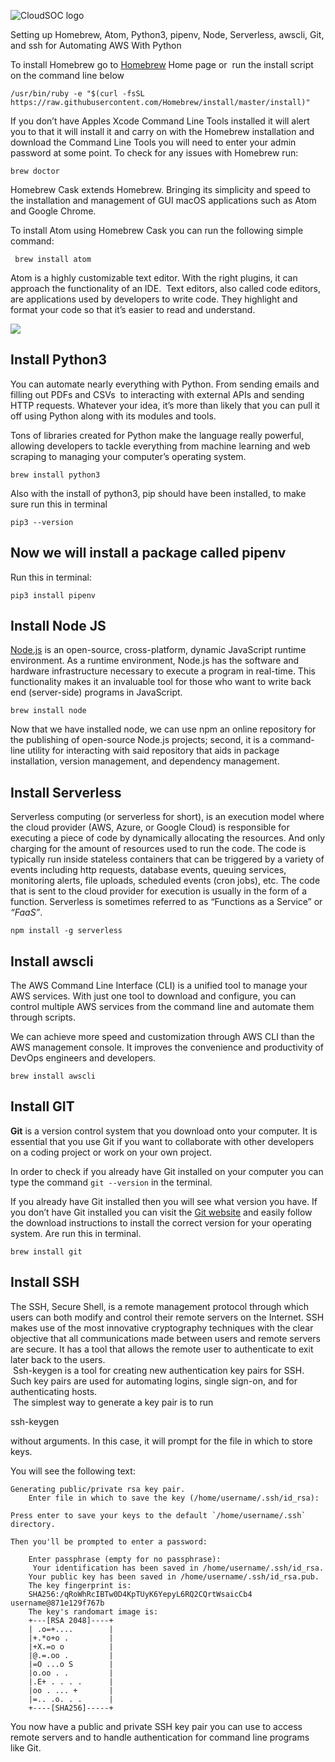 ![CloudSOC logo](https://1.bp.blogspot.com/-YaqntajfnjI/YPcbjtDTuRI/AAAAAAAAAH4/PPe7LLbuo6sipM1cWVIT5FdBC7wzPG54gCLcBGAsYHQ/s150/cloudsoc.png)

Setting up Homebrew, Atom, Python3, pipenv, Node, Serverless, awscli, Git, and ssh for Automating AWS With Python




To install Homebrew go to [Homebrew](http://brew.sh) Home page or  run the install script on the command line below
```
/usr/bin/ruby -e "$(curl -fsSL https://raw.githubusercontent.com/Homebrew/install/master/install)"
```
If you don’t have Apples Xcode Command Line Tools installed it will alert you to that it will install it and carry on with the Homebrew installation and download the Command Line Tools you will need to enter your admin password at some point.
To check for any issues with Homebrew run:
```
brew doctor
```
Homebrew Cask extends Homebrew. Bringing its simplicity and speed to the installation and management of GUI macOS applications such as Atom and Google Chrome.

To install Atom using Homebrew Cask you can run the following simple command:
```
 brew install atom
 ```
 Atom is a highly customizable text editor. With the right plugins, it can approach the functionality of an IDE.  Text editors, also called code editors, are applications used by developers to write code. They highlight and format your code so that it’s easier to read and understand.

 [![](https://1.bp.blogspot.com/-JYGztvQhMqc/YO3KEr8WGrI/AAAAAAAAAGE/5ZGuPa6xgqwik-AE6o8LQNsOGeIewrn7QCLcBGAsYHQ/w400-h249/open-atom-text-editor.png)](https://1.bp.blogspot.com/-JYGztvQhMqc/YO3KEr8WGrI/AAAAAAAAAGE/5ZGuPa6xgqwik-AE6o8LQNsOGeIewrn7QCLcBGAsYHQ/s1027/open-atom-text-editor.png)

 Install Python3
----------------
You can automate nearly everything with Python. From sending emails and filling out PDFs and CSVs  to interacting with external APIs and sending HTTP requests. Whatever your idea, it’s more than likely that you can pull it off using Python along with its modules and tools.

Tons of libraries created for Python make the language really powerful, allowing developers to tackle everything from machine learning and web scraping to managing your computer’s operating system.

```
brew install python3
```
Also with the install of python3, pip should have been installed, to make sure run this in terminal
```
pip3 --version
```
Now we will install a package called pipenv
-------------------------------------------
Run this in terminal: 
```
pip3 install pipenv
```
Install Node JS  
------------------------------------------
[Node.js](https://bootcamp.berkeley.edu/resources/coding/learn-node-js/introduction-to-node-js/) is an open-source, cross-platform, dynamic JavaScript runtime environment. As a runtime environment, Node.js has the software and hardware infrastructure necessary to execute a program in real-time. This functionality makes it an invaluable tool for those who want to write back end (server-side) programs in JavaScript.
```
brew install node
```
Now that we have installed node, we can use npm an online repository for the publishing of open-source Node.js projects; second, it is a command-line utility for interacting with said repository that aids in package installation, version management, and dependency management.

Install Serverless
-----------------------------
Serverless computing (or serverless for short), is an execution model where the cloud provider (AWS, Azure, or Google Cloud) is responsible for executing a piece of code by dynamically allocating the resources. And only charging for the amount of resources used to run the code. The code is typically run inside stateless containers that can be triggered by a variety of events including http requests, database events, queuing services, monitoring alerts, file uploads, scheduled events (cron jobs), etc. The code that is sent to the cloud provider for execution is usually in the form of a function. Serverless is sometimes referred to as “Functions as a Service” or _“_FaaS_”_.
```
npm install -g serverless
```
Install awscli
--------------
The AWS Command Line Interface (CLI) is a unified tool to manage your AWS services. With just one tool to download and configure, you can control multiple AWS services from the command line and automate them through scripts.

We can achieve more speed and customization through AWS CLI than the AWS management console. It improves the convenience and productivity of DevOps engineers and developers.
```
brew install awscli
```
Install GIT
-----------
**Git** is a version control system that you download onto your computer. It is essential that you use Git if you want to collaborate with other developers on a coding project or work on your own project.

In order to check if you already have Git installed on your computer you can type the command `git --version` in the terminal.

If you already have Git installed then you will see what version you have. If you don’t have Git installed you can visit the [Git website](https://git-scm.com/) and easily follow the download instructions to install the correct version for your operating system. Are run this in terminal.
```
brew install git
```
Install SSH
-----------
The SSH, Secure Shell, is a remote management protocol through which users can both modify and control their remote servers on the Internet. SSH makes use of the most innovative cryptography techniques with the clear objective that all communications made between users and remote servers are secure. It has a tool that allows the remote user to authenticate to exit later back to the users.  
 Ssh-keygen is a tool for creating new authentication key pairs for SSH. Such key pairs are used for automating logins, single sign-on, and for authenticating hosts.  
 The simplest way to generate a key pair is to run

 ssh-keygen

without arguments. In this case, it will prompt for the file in which to store keys.

You will see the following text:
```
Generating public/private rsa key pair.
    Enter file in which to save the key (/home/username/.ssh/id_rsa):

Press enter to save your keys to the default `/home/username/.ssh` directory.

Then you'll be prompted to enter a password:

    Enter passphrase (empty for no passphrase):
     Your identification has been saved in /home/username/.ssh/id_rsa.
    Your public key has been saved in /home/username/.ssh/id_rsa.pub.
    The key fingerprint is:
    SHA256:/qRoWhRcIBTw0D4KpTUyK6YepyL6RQ2CQrtWsaicCb4 username@871e129f767b
    The key's randomart image is:
    +---[RSA 2048]----+
    | .o=+....        |
    |+.*o+o .         |
    |+X.=o o          |
    |@.=.oo .         |
    |=O ...o S        |
    |o.oo . .         |
    |.E+ . . . .      |
    |oo . ... +       |
    |=.. .o. . .      |
    +----[SHA256]-----+

```
You now have a public and private SSH key pair you can use to access remote servers and to handle authentication for command line programs like Git.

 
